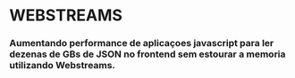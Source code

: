 # WEBSTREAMS

### Aumentando performance de aplicaçoes javascript para ler dezenas de GBs de JSON no frontend sem estourar a memoria utilizando Webstreams.
